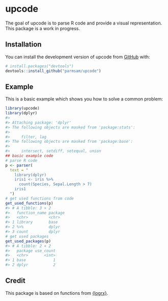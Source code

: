 
<!-- README.md is generated from README.Rmd. Please edit that file -->

# upcode

<!-- badges: start -->
<!-- badges: end -->

The goal of upcode is to parse R code and provide a visual
representation. This package is a work in progress.

## Installation

You can install the development version of upcode from
[GitHub](https://github.com/) with:

``` r
# install.packages("devtools")
devtools::install_github("parmsam/upcode")
```

## Example

This is a basic example which shows you how to solve a common problem:

``` r
library(upcode)
library(dplyr)
#> 
#> Attaching package: 'dplyr'
#> The following objects are masked from 'package:stats':
#> 
#>     filter, lag
#> The following objects are masked from 'package:base':
#> 
#>     intersect, setdiff, setequal, union
## basic example code
# parse R code
p <- parser(
  text = "
    library(dplyr)
    iris1 <- iris %>%
      count(Species, Sepal.Length > 7)
    iris1
  ")
# get used functions from code
get_used_functions(p)
#> # A tibble: 3 × 2
#>   function_name package
#>   <chr>         <chr>  
#> 1 library       base   
#> 2 %>%           dplyr  
#> 3 count         dplyr
# get used packages
get_used_packages(p)
#> # A tibble: 2 × 2
#>   package use_count
#>   <chr>       <int>
#> 1 base            1
#> 2 dplyr           2
```

## Credit

This package is based on functions from
[{logrx}](https://github.com/pharmaverse/logrx).
